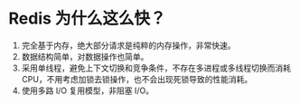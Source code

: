 # Redis 为什么这么快？

1. 完全基于内存，绝大部分请求是纯粹的内存操作，非常快速。
2. 数据结构简单，对数据操作也简单。
3. 采用单线程，避免上下文切换和竞争条件，不存在多进程或多线程切换而消耗 CPU，不用考虑加锁去锁操作，也不会出现死锁导致的性能消耗。
4. 使用多路 I/O 复用模型，非阻塞 I/O。